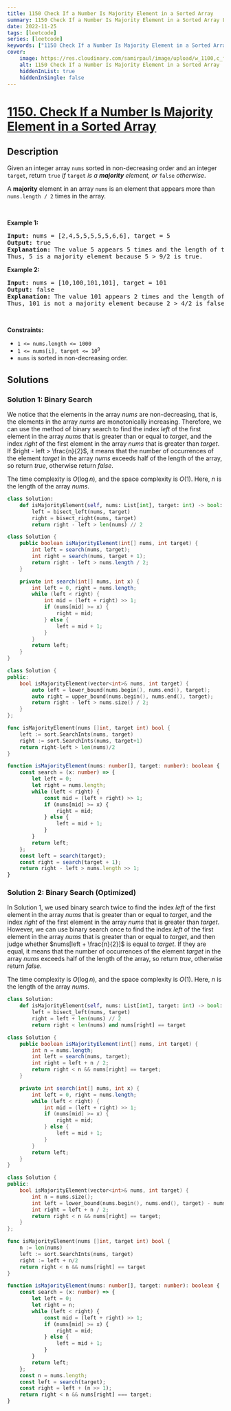 ```yaml
---
title: 1150 Check If a Number Is Majority Element in a Sorted Array
summary: 1150 Check If a Number Is Majority Element in a Sorted Array LeetCode Solution Explained
date: 2022-11-25
tags: [leetcode]
series: [leetcode]
keywords: ["1150 Check If a Number Is Majority Element in a Sorted Array LeetCode Solution Explained in all languages", "1150 Check If a Number Is Majority Element in a Sorted Array", "LeetCode", "leetcode solution in Python3 C++ Java Go PHP Ruby Swift TypeScript Rust C# JavaScript C", "GeeksforGeeks", "InterviewBit", "Coding Ninjas", "HackerRank", "HackerEarth", "CodeChef", "TopCoder", "AlgoExpert", "freeCodeCamp", "Codeforces", "GitHub", "AtCoder", "Samir Paul"]
cover:
    image: https://res.cloudinary.com/samirpaul/image/upload/w_1100,c_fit,co_rgb:FFFFFF,l_text:Arial_75_bold:1150 Check If a Number Is Majority Element in a Sorted Array - Solution Explained/problem-solving.webp
    alt: 1150 Check If a Number Is Majority Element in a Sorted Array
    hiddenInList: true
    hiddenInSingle: false
---
```



# [1150. Check If a Number Is Majority Element in a Sorted Array](https://leetcode.com/problems/check-if-a-number-is-majority-element-in-a-sorted-array)


## Description

<p>Given an integer array <code>nums</code> sorted in non-decreasing order and an integer <code>target</code>, return <code>true</code> <em>if</em> <code>target</code> <em>is a <strong>majority</strong> element, or </em><code>false</code><em> otherwise</em>.</p>

<p>A <strong>majority</strong> element in an array <code>nums</code> is an element that appears more than <code>nums.length / 2</code> times in the array.</p>

<p>&nbsp;</p>
<p><strong class="example">Example 1:</strong></p>

<pre>
<strong>Input:</strong> nums = [2,4,5,5,5,5,5,6,6], target = 5
<strong>Output:</strong> true
<strong>Explanation:</strong> The value 5 appears 5 times and the length of the array is 9.
Thus, 5 is a majority element because 5 &gt; 9/2 is true.
</pre>

<p><strong class="example">Example 2:</strong></p>

<pre>
<strong>Input:</strong> nums = [10,100,101,101], target = 101
<strong>Output:</strong> false
<strong>Explanation:</strong> The value 101 appears 2 times and the length of the array is 4.
Thus, 101 is not a majority element because 2 &gt; 4/2 is false.
</pre>

<p>&nbsp;</p>
<p><strong>Constraints:</strong></p>

<ul>
	<li><code>1 &lt;= nums.length &lt;= 1000</code></li>
	<li><code>1 &lt;= nums[i], target &lt;= 10<sup>9</sup></code></li>
	<li><code>nums</code> is sorted in non-decreasing order.</li>
</ul>

## Solutions

### Solution 1: Binary Search

We notice that the elements in the array $nums$ are non-decreasing, that is, the elements in the array $nums$ are monotonically increasing. Therefore, we can use the method of binary search to find the index $left$ of the first element in the array $nums$ that is greater than or equal to $target$, and the index $right$ of the first element in the array $nums$ that is greater than $target$. If $right - left > \frac{n}{2}$, it means that the number of occurrences of the element $target$ in the array $nums$ exceeds half of the length of the array, so return $true$, otherwise return $false$.

The time complexity is $O(\log n)$, and the space complexity is $O(1)$. Here, $n$ is the length of the array $nums$.

<!-- tabs:start -->

```python
class Solution:
    def isMajorityElement(self, nums: List[int], target: int) -> bool:
        left = bisect_left(nums, target)
        right = bisect_right(nums, target)
        return right - left > len(nums) // 2
```

```java
class Solution {
    public boolean isMajorityElement(int[] nums, int target) {
        int left = search(nums, target);
        int right = search(nums, target + 1);
        return right - left > nums.length / 2;
    }

    private int search(int[] nums, int x) {
        int left = 0, right = nums.length;
        while (left < right) {
            int mid = (left + right) >> 1;
            if (nums[mid] >= x) {
                right = mid;
            } else {
                left = mid + 1;
            }
        }
        return left;
    }
}
```

```cpp
class Solution {
public:
    bool isMajorityElement(vector<int>& nums, int target) {
        auto left = lower_bound(nums.begin(), nums.end(), target);
        auto right = upper_bound(nums.begin(), nums.end(), target);
        return right - left > nums.size() / 2;
    }
};
```

```go
func isMajorityElement(nums []int, target int) bool {
	left := sort.SearchInts(nums, target)
	right := sort.SearchInts(nums, target+1)
	return right-left > len(nums)/2
}
```

```ts
function isMajorityElement(nums: number[], target: number): boolean {
    const search = (x: number) => {
        let left = 0;
        let right = nums.length;
        while (left < right) {
            const mid = (left + right) >> 1;
            if (nums[mid] >= x) {
                right = mid;
            } else {
                left = mid + 1;
            }
        }
        return left;
    };
    const left = search(target);
    const right = search(target + 1);
    return right - left > nums.length >> 1;
}
```

<!-- tabs:end -->

### Solution 2: Binary Search (Optimized)

In Solution 1, we used binary search twice to find the index $left$ of the first element in the array $nums$ that is greater than or equal to $target$, and the index $right$ of the first element in the array $nums$ that is greater than $target$. However, we can use binary search once to find the index $left$ of the first element in the array $nums$ that is greater than or equal to $target$, and then judge whether $nums[left + \frac{n}{2}]$ is equal to $target$. If they are equal, it means that the number of occurrences of the element $target$ in the array $nums$ exceeds half of the length of the array, so return $true$, otherwise return $false$.

The time complexity is $O(\log n)$, and the space complexity is $O(1)$. Here, $n$ is the length of the array $nums$.

<!-- tabs:start -->

```python
class Solution:
    def isMajorityElement(self, nums: List[int], target: int) -> bool:
        left = bisect_left(nums, target)
        right = left + len(nums) // 2
        return right < len(nums) and nums[right] == target
```

```java
class Solution {
    public boolean isMajorityElement(int[] nums, int target) {
        int n = nums.length;
        int left = search(nums, target);
        int right = left + n / 2;
        return right < n && nums[right] == target;
    }

    private int search(int[] nums, int x) {
        int left = 0, right = nums.length;
        while (left < right) {
            int mid = (left + right) >> 1;
            if (nums[mid] >= x) {
                right = mid;
            } else {
                left = mid + 1;
            }
        }
        return left;
    }
}
```

```cpp
class Solution {
public:
    bool isMajorityElement(vector<int>& nums, int target) {
        int n = nums.size();
        int left = lower_bound(nums.begin(), nums.end(), target) - nums.begin();
        int right = left + n / 2;
        return right < n && nums[right] == target;
    }
};
```

```go
func isMajorityElement(nums []int, target int) bool {
	n := len(nums)
	left := sort.SearchInts(nums, target)
	right := left + n/2
	return right < n && nums[right] == target
}
```

```ts
function isMajorityElement(nums: number[], target: number): boolean {
    const search = (x: number) => {
        let left = 0;
        let right = n;
        while (left < right) {
            const mid = (left + right) >> 1;
            if (nums[mid] >= x) {
                right = mid;
            } else {
                left = mid + 1;
            }
        }
        return left;
    };
    const n = nums.length;
    const left = search(target);
    const right = left + (n >> 1);
    return right < n && nums[right] === target;
}
```

<!-- tabs:end -->

<!-- end -->
